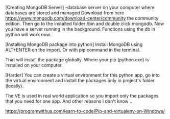 [Creating MongoDB Server] -database server on your computer where databases are stored and managed
Download from here https://www.mongodb.com/download-center/community 
the community edition.
Then go to the installed folder /bin and double click mongodb. Now you have a server running in the background.
Functions using the db in python will work now.


[Installing MongoDB package into python]
Install MongoDB using ALT+ENTER on the import.
Or with pip command in the terminal.

That will install the package globally. 
Where your pip (python.exe) is installed on your computer.


[Harder]
You can create a virtual environment for this python app, 
go into the virtual environment and 
install the packages only in project's folder (locally). 

The VE is used in real world application so you import only the packages 
that you need for one app. And other reasons I don't know ..

https://programwithus.com/learn-to-code/Pip-and-virtualenv-on-Windows/





